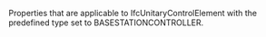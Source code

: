 Properties that are applicable to IfcUnitaryControlElement with the predefined type set to BASESTATIONCONTROLLER.
